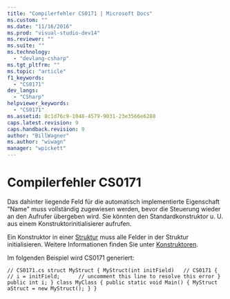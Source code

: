 ```yaml
---
title: "Compilerfehler CS0171 | Microsoft Docs"
ms.custom: ""
ms.date: "11/16/2016"
ms.prod: "visual-studio-dev14"
ms.reviewer: ""
ms.suite: ""
ms.technology: 
  - "devlang-csharp"
ms.tgt_pltfrm: ""
ms.topic: "article"
f1_keywords: 
  - "CS0171"
dev_langs: 
  - "CSharp"
helpviewer_keywords: 
  - "CS0171"
ms.assetid: 8c1d76c9-1048-4579-9031-23e3566e6288
caps.latest.revision: 9
caps.handback.revision: 9
author: "BillWagner"
ms.author: "wiwagn"
manager: "wpickett"
---
```

# Compilerfehler CS0171
Das dahinter liegende Feld für die automatisch implementierte Eigenschaft "Name" muss vollständig zugewiesen werden, bevor die Steuerung wieder an den Aufrufer übergeben wird. Sie könnten den Standardkonstruktor u. U. aus einem Konstruktorinitialisierer aufrufen.  
  
 Ein Konstruktor in einer [Struktur](../../csharp/language-reference/keywords/struct.md) muss alle Felder in der Struktur initialisieren. Weitere Informationen finden Sie unter [Konstruktoren](../../csharp/programming-guide/classes-and-structs/constructors.md).  
  
 Im folgenden Beispiel wird CS0171 generiert:  
  
```  
// CS0171.cs struct MyStruct { MyStruct(int initField)   // CS0171 { // i = initField;      // uncomment this line to resolve this error } public int i; } class MyClass { public static void Main() { MyStruct aStruct = new MyStruct(); } }  
```